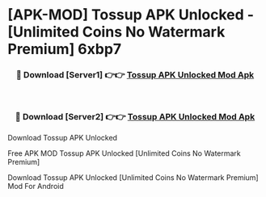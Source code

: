 # [APK-MOD] Tossup APK Unlocked - [Unlimited Coins No Watermark Premium] 6xbp7



<div align="center">
<h3>🔴 Download [Server1] 👉👉 <a href="https://momento.my/?title=Tossup_APK_Unlocked">Tossup APK Unlocked Mod Apk</a></h3><br>

<h3>🔴 Download [Server2] 👉👉 <a href="https://momento.my/?title=Tossup_APK_Unlocked">Tossup APK Unlocked Mod Apk</a></h3>
</div>



Download Tossup APK Unlocked 

Free APK MOD Tossup APK Unlocked [Unlimited Coins No Watermark Premium]

Download Tossup APK Unlocked [Unlimited Coins No Watermark Premium] Mod For Android

